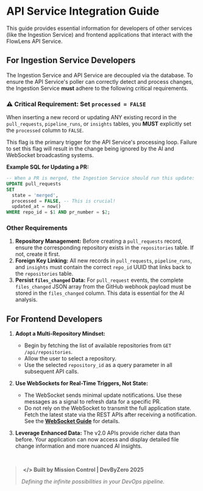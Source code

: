 # API Service Integration Guide

This guide provides essential information for developers of other services (like the Ingestion Service) and frontend applications that interact with the FlowLens API Service.

## For Ingestion Service Developers

The Ingestion Service and API Service are decoupled via the database. To ensure the API Service's poller can correctly detect and process changes, the Ingestion Service **must** adhere to the following critical requirements.

### ⚠️ Critical Requirement: Set `processed = FALSE`

When inserting a new record or updating ANY existing record in the `pull_requests`, `pipeline_runs`, or `insights` tables, you **MUST** explicitly set the `processed` column to `FALSE`.

This flag is the primary trigger for the API Service's processing loop. Failure to set this flag will result in the change being ignored by the AI and WebSocket broadcasting systems.

**Example SQL for Updating a PR:**
```sql
-- When a PR is merged, the Ingestion Service should run this update:
UPDATE pull_requests
SET
  state = 'merged',
  processed = FALSE, -- This is crucial!
  updated_at = now()
WHERE repo_id = $1 AND pr_number = $2;
```

### Other Requirements

1.  **Repository Management:** Before creating a `pull_requests` record, ensure the corresponding repository exists in the `repositories` table. If not, create it first.
2.  **Foreign Key Linking:** All new records in `pull_requests`, `pipeline_runs`, and `insights` must contain the correct `repo_id` UUID that links back to the `repositories` table.
3.  **Persist `files_changed` Data:** For `pull_request` events, the complete `files_changed` JSON array from the GitHub webhook payload must be stored in the `files_changed` column. This data is essential for the AI analysis.

## For Frontend Developers

1.  **Adopt a Multi-Repository Mindset:**
    - Begin by fetching the list of available repositories from `GET /api/repositories`.
    - Allow the user to select a repository.
    - Use the selected `repository_id` as a query parameter in all subsequent API calls.

2.  **Use WebSockets for Real-Time Triggers, Not State:**
    - The WebSocket sends minimal update notifications. Use these messages as a signal to refresh data for a specific PR.
    - Do not rely on the WebSocket to transmit the full application state. Fetch the latest state via the REST APIs after receiving a notification. See the **[WebSocket Guide](./websockets.md)** for details.

3.  **Leverage Enhanced Data:** The v2.0 APIs provide richer data than before. Your application can now access and display detailed file change information and more nuanced AI insights.


</br>

> ‎ 
> **</> Built by Mission Control | DevByZero 2025**
>
> *Defining the infinite possibilities in your DevOps pipeline.*
> ‎ 
